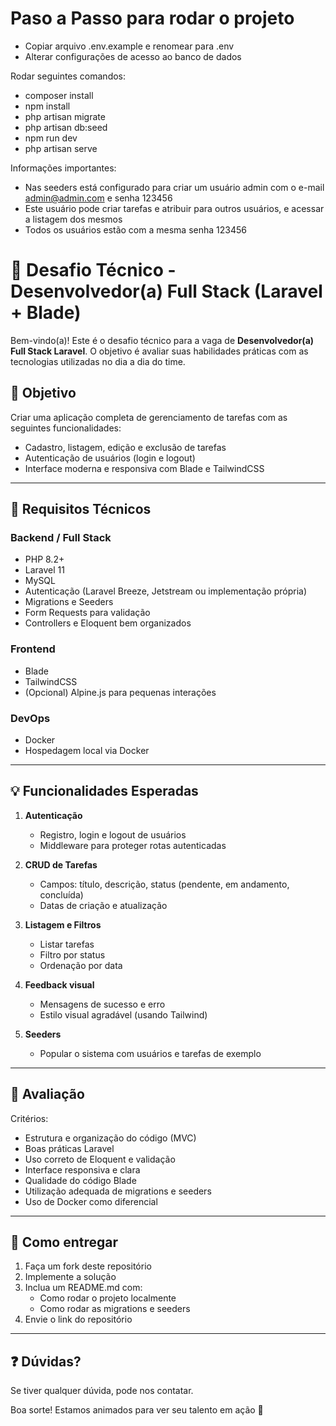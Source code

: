 # Paso a Passo para rodar o projeto

- Copiar arquivo .env.example e renomear para .env
- Alterar configurações de acesso ao banco de dados

Rodar seguintes comandos:
- composer install
- npm install
- php artisan migrate
- php artisan db:seed
- npm run dev
- php artisan serve

Informações importantes:
- Nas seeders está configurado para criar um usuário admin com o e-mail admin@admin.com e senha 123456
- Este usuário pode criar tarefas e atribuir para outros usuários, e acessar a listagem dos mesmos
- Todos os usuários estão com a mesma senha 123456


# 🧠 Desafio Técnico - Desenvolvedor(a) Full Stack (Laravel + Blade)

Bem-vindo(a)! Este é o desafio técnico para a vaga de **Desenvolvedor(a) Full Stack Laravel**. O objetivo é avaliar suas habilidades práticas com as tecnologias utilizadas no dia a dia do time.

## 🎯 Objetivo

Criar uma aplicação completa de gerenciamento de tarefas com as seguintes funcionalidades:

- Cadastro, listagem, edição e exclusão de tarefas
- Autenticação de usuários (login e logout)
- Interface moderna e responsiva com Blade e TailwindCSS

---

## 🧱 Requisitos Técnicos

### Backend / Full Stack
- PHP 8.2+
- Laravel 11
- MySQL
- Autenticação (Laravel Breeze, Jetstream ou implementação própria)
- Migrations e Seeders
- Form Requests para validação
- Controllers e Eloquent bem organizados

### Frontend
- Blade
- TailwindCSS
- (Opcional) Alpine.js para pequenas interações

### DevOps
- Docker
- Hospedagem local via Docker

---

## 💡 Funcionalidades Esperadas

1. **Autenticação**
   - Registro, login e logout de usuários
   - Middleware para proteger rotas autenticadas

2. **CRUD de Tarefas**
   - Campos: título, descrição, status (pendente, em andamento, concluída)
   - Datas de criação e atualização

3. **Listagem e Filtros**
   - Listar tarefas
   - Filtro por status
   - Ordenação por data

4. **Feedback visual**
   - Mensagens de sucesso e erro
   - Estilo visual agradável (usando Tailwind)

5. **Seeders**
   - Popular o sistema com usuários e tarefas de exemplo

---

## 🧪 Avaliação

Critérios:

- Estrutura e organização do código (MVC)
- Boas práticas Laravel
- Uso correto de Eloquent e validação
- Interface responsiva e clara
- Qualidade do código Blade
- Utilização adequada de migrations e seeders
- Uso de Docker como diferencial

---

## 🚀 Como entregar

1. Faça um fork deste repositório
2. Implemente a solução
3. Inclua um README.md com:
   - Como rodar o projeto localmente
   - Como rodar as migrations e seeders
4. Envie o link do repositório

---

## ❓ Dúvidas?

Se tiver qualquer dúvida, pode nos contatar.

Boa sorte! Estamos animados para ver seu talento em ação 🚀
